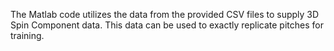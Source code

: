 The Matlab code utilizes the data from the provided CSV files to supply 3D Spin Component data. This data can be used to exactly replicate pitches for training. 
